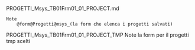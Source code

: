 PROGETTI_Msys_TB01Frm01_01_PROJECT.md
	
	Note
		@form@Progetti@msys_(la form che elenca i progetti salvati)





PROGETTI_Msys_TB01Frm01_01_PROJECT_TMP
	Note
		la form per il progetti tmp scelti

		